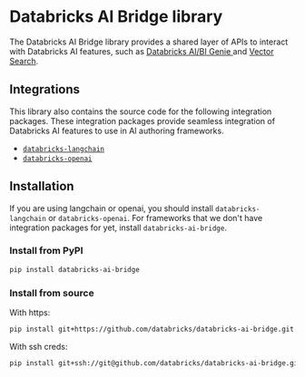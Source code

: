 # Databricks AI Bridge library

The Databricks AI Bridge library provides a shared layer of APIs to interact with Databricks AI features, such as [Databricks AI/BI Genie ](https://www.databricks.com/product/ai-bi/genie) and [Vector Search](https://docs.databricks.com/en/generative-ai/vector-search.html).

## Integrations

This library also contains the source code for the following integration packages. These integration packages provide seamless integration of Databricks AI features to use in AI authoring frameworks.

- [`databricks-langchain`](./integrations/langchain/README.md)
- [`databricks-openai`](./integrations/openai/README.md)

## Installation

If you are using langchain or openai, you should install `databricks-langchain` or `databricks-openai`. For frameworks that we don't have integration packages for yet, install `databricks-ai-bridge`.

### Install from PyPI

```sh
pip install databricks-ai-bridge
```

### Install from source

With https:

```sh
pip install git+https://github.com/databricks/databricks-ai-bridge.git
```

With ssh creds:

```sh
pip install git+ssh://git@github.com/databricks/databricks-ai-bridge.git
```
